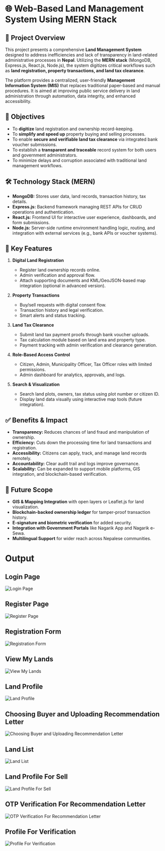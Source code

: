 
# 🌐 Web-Based Land Management System Using MERN Stack

## 📘 Project Overview

This project presents a comprehensive **Land Management System** designed to address inefficiencies and lack of transparency in land-related administrative processes in **Nepal**. Utilizing the **MERN stack** (MongoDB, Express.js, React.js, Node.js), the system digitizes critical workflows such as **land registration, property transactions, and land tax clearance**.

The platform provides a centralized, user-friendly **Management Information System (MIS)** that replaces traditional paper-based and manual procedures. It is aimed at improving public service delivery in land administration through automation, data integrity, and enhanced accessibility.

## 🎯 Objectives

- To **digitize** land registration and ownership record-keeping.
- To **simplify and speed up** property buying and selling processes.
- To enable **secure and verifiable land tax clearance** via integrated bank voucher submissions.
- To establish a **transparent and traceable** record system for both users and government administrators.
- To minimize delays and corruption associated with traditional land management workflows.

## 🛠️ Technology Stack (MERN)

- **MongoDB:** Stores user data, land records, transaction history, tax details.
- **Express.js:** Backend framework managing REST APIs for CRUD operations and authentication.
- **React.js:** Frontend UI for interactive user experience, dashboards, and form submissions.
- **Node.js:** Server-side runtime environment handling logic, routing, and integration with external services (e.g., bank APIs or voucher systems).

## 🔐 Key Features

1. **Digital Land Registration**
   - Register land ownership records online.
   - Admin verification and approval flow.
   - Attach supporting documents and KML/GeoJSON-based map integration (optional in advanced version).

2. **Property Transactions**
   - Buy/sell requests with digital consent flow.
   - Transaction history and legal verification.
   - Smart alerts and status tracking.

3. **Land Tax Clearance**
   - Submit land tax payment proofs through bank voucher uploads.
   - Tax calculation module based on land area and property type.
   - Payment tracking with admin verification and clearance generation.

4. **Role-Based Access Control**
   - Citizen, Admin, Municipality Officer, Tax Officer roles with limited permissions.
   - Admin dashboard for analytics, approvals, and logs.

5. **Search & Visualization**
   - Search land plots, owners, tax status using plot number or citizen ID.
   - Display land data visually using interactive map tools (future integration).

## ✅ Benefits & Impact

- **Transparency:** Reduces chances of land fraud and manipulation of ownership.
- **Efficiency:** Cuts down the processing time for land transactions and registration.
- **Accessibility:** Citizens can apply, track, and manage land records remotely.
- **Accountability:** Clear audit trail and logs improve governance.
- **Scalability:** Can be expanded to support mobile platforms, GIS integration, and blockchain-based verification.

## 🧪 Future Scope

- **GIS & Mapping Integration** with open layers or Leaflet.js for land visualization.
- **Blockchain-backed ownership ledger** for tamper-proof transaction history.
- **E-signature and biometric verification** for added security.
- **Integration with Government Portals** like Nagarik App and Nagarik e-Sewa.
- **Multilingual Support** for wider reach across Nepalese communities.


# Output

## Login Page
![Login Page](/assets/lms/login.PNG)

## Register Page
![Register Page](/assets/lms/register.PNG)

## Registration Form
![Registration Form](/assets/lms/registration%20form.PNG)

## View My Lands
![View My Lands](/assets/lms/view_My_lands.PNG)

## Land Profile
![Land Profile](/assets/lms/land_profile.PNG)

## Choosing Buyer and Uploading Recommendation Letter
![Choosing Buyer and Uploading Recommendation Letter](/assets/lms_ward/choosing%20buyer%20and%20uploading%20recommendation%20letter.PNG)

## Land List
![Land List](/assets/lms_ward/land_list.PNG)

## Land Profile For Sell
![Land Profile For Sell](/assets/lms_ward/land_profile_which%20for%20sell.PNG)

## OTP Verification For Recommendation Letter
![OTP Verification For Recommendation Letter](/assets/lms_ward/otpVerificationForRecommendationLetter.PNG)

## Profile For Verification
![Profile For Verification](/assets/lms_ward/profileforverification.PNG)



